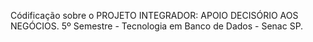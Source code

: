 Códificação sobre o PROJETO INTEGRADOR: APOIO DECISÓRIO AOS NEGÓCIOS.
5º Semestre - Tecnologia em Banco de Dados - Senac SP.

